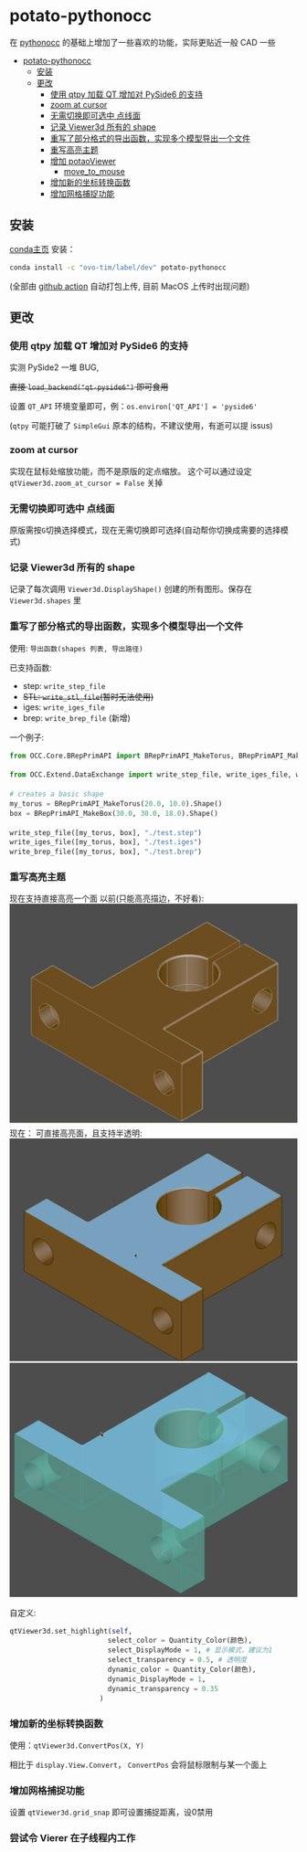 # potato-pythonocc
在 [pythonocc](https://github.com/tpaviot/pythonocc-core) 的基础上增加了一些喜欢的功能，实际更贴近一般 CAD 一些

<!-- TOC -->

- [potato-pythonocc](#potato-pythonocc)
    - [安装](#%E5%AE%89%E8%A3%85)
    - [更改](#%E6%9B%B4%E6%94%B9)
        - [使用 qtpy 加载 QT 增加对 PySide6 的支持](#%E4%BD%BF%E7%94%A8-qtpy-%E5%8A%A0%E8%BD%BD-qt-%E5%A2%9E%E5%8A%A0%E5%AF%B9-pyside6-%E7%9A%84%E6%94%AF%E6%8C%81)
        - [zoom at cursor](#zoom-at-cursor)
        - [无需切换即可选中 点线面](#%E6%97%A0%E9%9C%80%E5%88%87%E6%8D%A2%E5%8D%B3%E5%8F%AF%E9%80%89%E4%B8%AD-%E7%82%B9%E7%BA%BF%E9%9D%A2)
        - [记录 Viewer3d 所有的 shape](#%E8%AE%B0%E5%BD%95-viewer3d-%E6%89%80%E6%9C%89%E7%9A%84-shape)
        - [重写了部分格式的导出函数，实现多个模型导出一个文件](#%E9%87%8D%E5%86%99%E4%BA%86%E9%83%A8%E5%88%86%E6%A0%BC%E5%BC%8F%E7%9A%84%E5%AF%BC%E5%87%BA%E5%87%BD%E6%95%B0%E5%AE%9E%E7%8E%B0%E5%A4%9A%E4%B8%AA%E6%A8%A1%E5%9E%8B%E5%AF%BC%E5%87%BA%E4%B8%80%E4%B8%AA%E6%96%87%E4%BB%B6)
        - [重写高亮主题](#%E9%87%8D%E5%86%99%E9%AB%98%E4%BA%AE%E4%B8%BB%E9%A2%98)
        - [增加 potaoViewer](#%E5%A2%9E%E5%8A%A0-potaoviewer)
            - [move_to_mouse](#move_to_mouse)
        - [增加新的坐标转换函数](#%E5%A2%9E%E5%8A%A0%E6%96%B0%E7%9A%84%E5%9D%90%E6%A0%87%E8%BD%AC%E6%8D%A2%E5%87%BD%E6%95%B0)
        - [增加网格捕捉功能](#%E5%A2%9E%E5%8A%A0%E7%BD%91%E6%A0%BC%E6%8D%95%E6%8D%89%E5%8A%9F%E8%83%BD)

<!-- /TOC -->

## 安装
[conda主页](https://anaconda.org/ovo-tim/potato-pythonocc)
安装：
``` bash
conda install -c "ovo-tim/label/dev" potato-pythonocc
```
(全部由 [github action](https://github.com/ovo-Tim/potato-pythonocc/actions/workflows/conda-pack.yml) 自动打包上传, 目前 MacOS 上传时出现问题)

## 更改

### 使用 qtpy 加载 QT 增加对 PySide6 的支持
实测 PySide2 一堆 BUG,

~~直接 `load_backend("qt-pyside6")` 即可食用~~

设置 `QT_API` 环境变量即可，例：`os.environ['QT_API'] = 'pyside6'`

(`qtpy` 可能打破了 `SimpleGui` 原本的结构，不建议使用，有逝可以提 issus)

### zoom at cursor
实现在鼠标处缩放功能，而不是原版的定点缩放。
这个可以通过设定 `qtViewer3d.zoom_at_cursor = False` 关掉

### 无需切换即可选中 点线面
原版需按`G`切换选择模式，现在无需切换即可选择(自动帮你切换成需要的选择模式)

### 记录 Viewer3d 所有的 shape
记录了每次调用 `Viewer3d.DisplayShape()` 创建的所有图形。保存在 `Viewer3d.shapes` 里

### 重写了部分格式的导出函数，实现多个模型导出一个文件
使用: `导出函数(shapes 列表, 导出路径)`

已支持函数:
- step: `write_step_file`
- ~~STL: `write_stl_file`(暂时无法使用)~~
- iges: `write_iges_file`
- brep: `write_brep_file` (新增)

一个例子:
``` python
from OCC.Core.BRepPrimAPI import BRepPrimAPI_MakeTorus, BRepPrimAPI_MakeBox

from OCC.Extend.DataExchange import write_step_file, write_iges_file, write_brep_file

# creates a basic shape
my_torus = BRepPrimAPI_MakeTorus(20.0, 10.0).Shape()
box = BRepPrimAPI_MakeBox(30.0, 30.0, 18.0).Shape()

write_step_file([my_torus, box], "./test.step")
write_iges_file([my_torus, box], "./test.iges")
write_brep_file([my_torus, box], "./test.brep")
```

### 重写高亮主题
现在支持直接高亮一个面
以前(只能高亮描边，不好看):
![](image/high%20light%20old.png)
现在：
可直接高亮面，且支持半透明:
![](image/high%20light1.png)
![](image/high%20light2.png)

自定义:
```python
qtViewer3d.set_highlight(self, 
                        select_color = Quantity_Color(颜色),
                        select_DisplayMode = 1, # 显示模式，建议为1
                        select_transparency = 0.5, # 透明度
                        dynamic_color = Quantity_Color(颜色),
                        dynamic_DisplayMode = 1,
                        dynamic_transparency = 0.35
                      )
```

### 增加新的坐标转换函数
使用：`qtViewer3d.ConvertPos(X, Y)`

相比于 `display.View.Convert`， `ConvertPos` 会将鼠标限制与某一个面上
### 增加网格捕捉功能
设置 `qtViewer3d.grid_snap` 即可设置捕捉距离，设0禁用

### 尝试令 Vierer 在子线程内工作